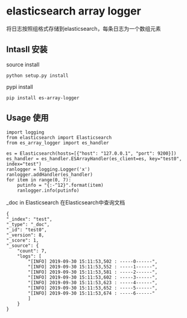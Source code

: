 # elasticsearch array logger
将日志按照组格式存储到elasticsearch，每条日志为一个数组元素

## Intasll 安装
source install
```
python setup.py install
```
pypi install
```
pip install es-array-logger
```
## Usage 使用
```
import logging
from elasticsearch import Elasticsearch
from es_array_logger import es_handler

es = Elasticsearch(hosts=[{"host": "127.0.0.1", "port": 9200}])
es_handler = es_handler.ESArrayHandler(es_client=es, key="test0", index="test")
ranlogger = logging.Logger('x')
ranlogger.addHandler(es_handler)
for item in range(0, 7):
    putinfo = "{:-^12}".format(item)
    ranlogger.info(putinfo)
```
_doc in Elasticsearch 在Elasticsearch中查询文档
```
{
"_index": "test",
"_type": "_doc",
"_id": "test0",
"_version": 8,
"_score": 1,
"_source": {
    "count": 7,
    "logs": [
        "[INFO] 2019-09-30 15:11:53,502 : -----0------",
        "[INFO] 2019-09-30 15:11:53,552 : -----1------",
        "[INFO] 2019-09-30 15:11:53,581 : -----2------",
        "[INFO] 2019-09-30 15:11:53,602 : -----3------",
        "[INFO] 2019-09-30 15:11:53,623 : -----4------",
        "[INFO] 2019-09-30 15:11:53,652 : -----5------",
        "[INFO] 2019-09-30 15:11:53,674 : -----6------"
        ]
    }
}
```
    
    
